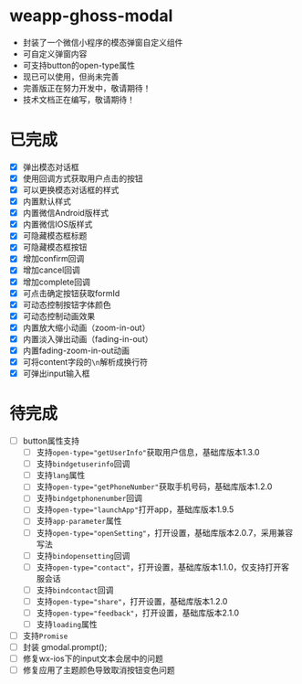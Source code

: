# weapp-ghoss-modal

- 封装了一个微信小程序的模态弹窗自定义组件
- 可自定义弹窗内容
- 可支持button的open-type属性
- 现已可以使用，但尚未完善
- 完善版正在努力开发中，敬请期待！
- 技术文档正在编写，敬请期待！

# 已完成

- [x] 弹出模态对话框
- [x] 使用回调方式获取用户点击的按钮
- [x] 可以更换模态对话框的样式
- [x] 内置默认样式
- [x] 内置微信Android版样式
- [x] 内置微信IOS版样式
- [x] 可隐藏模态框标题
- [x] 可隐藏模态框按钮
- [x] 增加confirm回调
- [x] 增加cancel回调
- [x] 增加complete回调
- [x] 可点击确定按钮获取formId
- [x] 可动态控制按钮字体颜色
- [x] 可动态控制动画效果
- [x] 内置放大缩小动画（zoom-in-out）
- [x] 内置淡入弹出动画（fading-in-out）
- [x] 内置fading-zoom-in-out动画
- [x] 可将content字段的`\n`解析成换行符
- [x] 可弹出input输入框

# 待完成
- [ ] button属性支持
    - [ ] 支持`open-type="getUserInfo"`获取用户信息，基础库版本1.3.0
    - [ ] 支持`bindgetuserinfo`回调
    - [ ] 支持`lang`属性
    - [ ] 支持`open-type="getPhoneNumber"`获取手机号码，基础库版本1.2.0
    - [ ] 支持`bindgetphonenumber`回调
    - [ ] 支持`open-type="launchApp"`打开app，基础库版本1.9.5
    - [ ] 支持`app-parameter`属性
    - [ ] 支持`open-type="openSetting"`，打开设置，基础库版本2.0.7，采用兼容写法
    - [ ] 支持`bindopensetting`回调
    - [ ] 支持`open-type="contact"`，打开设置，基础库版本1.1.0，仅支持打开客服会话
    - [ ] 支持`bindcontact`回调
    - [ ] 支持`open-type="share"`，打开设置，基础库版本1.2.0
    - [ ] 支持`open-type="feedback"`，打开设置，基础库版本2.1.0
    - [ ] 支持`loading`属性
- [ ] 支持`Promise`
- [ ] 封装 gmodal.prompt(); 
- [ ] 修复wx-ios下的input文本会居中的问题
- [ ] 修复应用了主题颜色导致取消按钮变色问题